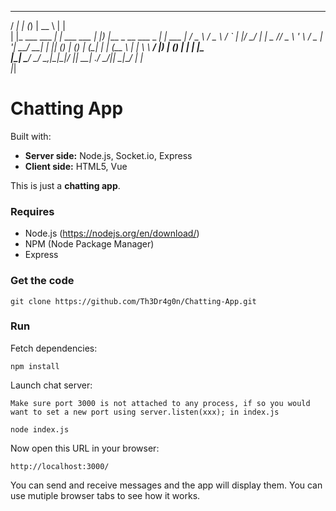    __                _ _            _____                       _       
  / _|              | (_)          |  __ \                     | |      
 | |_ ___   ___   __| |_  ___ ___  | |__) |___ _ __   ___  _ __| |_ ___ 
 |  _/ _ \ / _ \ / _` | |/ __/ __| |  _  // _ \ '_ \ / _ \| '__| __/ __|
 | || (_) | (_) | (_| | | (__\__ \ | | \ \  __/ |_) | (_) | |  | |_\__ \
 |_| \___/ \___/ \__,_|_|\___|___/ |_|  \_\___| .__/ \___/|_|   \__|___/
                                              | |                       
                                              |_|                       

# Chatting App

Built with:

  - <strong>Server side:</strong> Node.js, Socket.io, Express
  - <strong>Client side:</strong> HTML5, Vue

This is just a <strong>chatting app</strong>.

### Requires

  - Node.js (https://nodejs.org/en/download/)
  - NPM (Node Package Manager)
  - Express

### Get the code

    git clone https://github.com/Th3Dr4g0n/Chatting-App.git

### Run

Fetch dependencies:

    npm install

Launch chat server:
    
    Make sure port 3000 is not attached to any process, if so you would want to set a new port using server.listen(xxx); in index.js 

    node index.js

Now open this URL in your browser:

    http://localhost:3000/

You can send and receive messages and the app will display them. You can use mutiple browser tabs to see how it works.
